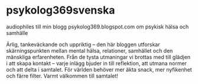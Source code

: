 # psykolog369svenska
audiophiles till min blogg psykolog369.blogspot.com om psykisk hälsa och samhälle

Ärlig, tankeväckande och uppriktig – den här bloggen utforskar skärningspunkten mellan mental hälsa, relationer, samhället och den mänskliga erfarenheten. Från de tysta utmaningar vi brottas med till glädjen i att skapa kontakt – varje inlägg bjuder in till reflektion, att utmana normer och att delta i samtalet. För världen behöver mer äkta snack, mer nyfikenhet och färre filter. Varmt välkommen till samtalet!
